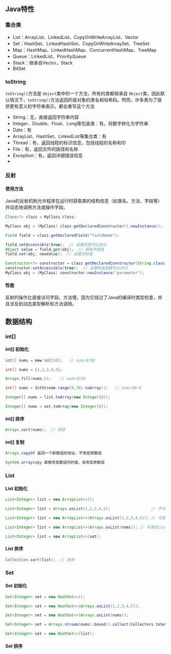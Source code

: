 ## Java特性

### 集合类

* List：ArrayList、LinkedList、CopyOnWriteArrayList、Vector
* Set：HashSet、LinkedHashSet、CopyOnWriteArraySet、TreeSet
* Map：HashMap、LinkedHashMap、ConcurrentHashMap、TreeMap
* Queue：LinkedList、PriorityQueue
* Stack：继承自Vector，Stack
* BitSet

### toString

`toString()`方法是 `Object`类中的一个方法，所有的类都继承自 `Object`类，因此默认情况下，`toString()`方法返回的是对象的类名和哈希码。然而，许多类为了提供更有意义的字符串表示，都会重写这个方法

* String：无，直接返回字符串内容
* Integer、Double、Float、Long等包装类：有，将数字转化为字符串
* Date：有
* ArrayList、HashSet、LinkedList等集合类：有
* Thread：有，返回线程的标识信息，包括线程的名称和ID
* File：有，返回文件的路径和名称
* Exception：有，返回详细错误信息
* 

### 反射

#### 使用方法

Java的反射机制允许程序在运行时获取类的结构信息（如类名、方法、字段等）并动态地调用方法或操作字段。

```java
Class<?> clazz = MyClass.class;

MyClass obj = (MyClass) clazz.getDeclaredConstructor().newInstance();

Field field = clazz.getDeclaredField("fieldName");

field.setAccessible(true);  // 设置字段可以访问
Object value = field.get(obj);  // 获取字段值
field.set(obj, newValue);  // 设置字段值

Constructor<?> constructor = clazz.getDeclaredConstructor(String.class);
constructor.setAccessible(true);  // 设置构造函数可以访问
MyClass obj = (MyClass) constructor.newInstance("parameter");
```

#### 性能

反射的操作比直接访问字段、方法慢，因为它绕过了Java的编译时类型检查，并且涉及到动态类型解析和方法调用。

## 数据结构

### int[]

#### int[] 初始化

```java
int[] nums = new int[10];   // nums全为0

int[] nums = {1,2,3,4,5};

Arrays.fill(nums,5);    // nums全为5

int[] nums = IntStream.range(0,10).toArray();   // nums为0-9

Integer[] nums = list.toArray(new Integer[0]);

Integer[] nums = set.toArray(new Integer[0]);
```

#### int[] 排序

```java
Arrays.sort(nums);  // 排序
```

#### int[] 复制

```java
Arrays.copyOf 返回一个新数组的地址，不改变原数组

System.arraycopy 直接改变数组内的值，会改变原数组
```

### List

#### List 初始化

```java
List<Integer> list = new ArrayList<>();

List<Integer> list = Arrays.asList(1,2,3,4,5);                  // 不可变的List

List<Integer> list = new ArrayList<>(Arrays.asList(1,2,3,4,5)); // 可变的List

List<Integer> list = new ArrayList<>(Arrays.asList(nums)); // 可变的List

List<Integer> list = new ArrayList<>(set);
```

#### List 排序

```java
Collection.sort(list);  // 排序
```

### Set

#### Set 初始化

```java
Set<Integer> set = new HashSet<>();

Set<Integer> set = new HashSet<>(Arrays.asList(1,2,3,4,5));

Set<Integer> set = new HashSet<>(Arrays.asList(nums));

Set<Integer> set = Arrays.stream(nums).boxed().collect(Collectors.toSet());

Set<Integer> set = new HashSet<>(list);
```

#### Set 排序
